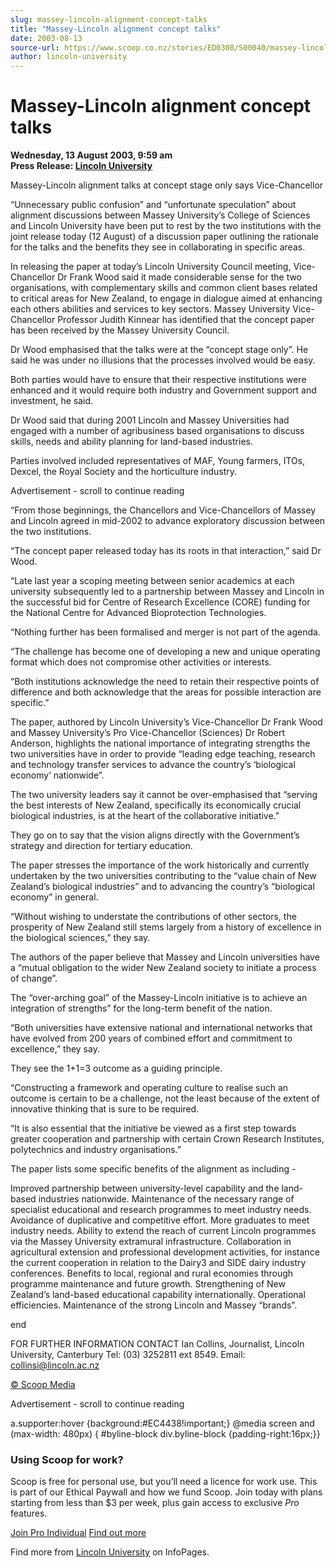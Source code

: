 ```yaml
---
slug: massey-lincoln-alignment-concept-talks
title: "Massey-Lincoln alignment concept talks"
date: 2003-08-13
source-url: https://www.scoop.co.nz/stories/ED0308/S00040/massey-lincoln-alignment-concept-talks.htm
author: lincoln-university
---
```

Massey-Lincoln alignment concept talks
======================================

**Wednesday, 13 August 2003, 9:59 am**  
**Press Release: [Lincoln University](https://info.scoop.co.nz/Lincoln_University)**

Massey-Lincoln alignment talks at concept stage only says Vice-Chancellor

“Unnecessary public confusion” and “unfortunate speculation” about alignment discussions between Massey University’s College of Sciences and Lincoln University have been put to rest by the two institutions with the joint release today (12 August) of a discussion paper outlining the rationale for the talks and the benefits they see in collaborating in specific areas.

In releasing the paper at today’s Lincoln University Council meeting, Vice-Chancellor Dr Frank Wood said it made considerable sense for the two organisations, with complementary skills and common client bases related to critical areas for New Zealand, to engage in dialogue aimed at enhancing each others abilities and services to key sectors. Massey University Vice-Chancellor Professor Judith Kinnear has identified that the concept paper has been received by the Massey University Council.

Dr Wood emphasised that the talks were at the “concept stage only”. He said he was under no illusions that the processes involved would be easy.

Both parties would have to ensure that their respective institutions were enhanced and it would require both industry and Government support and investment, he said.

Dr Wood said that during 2001 Lincoln and Massey Universities had engaged with a number of agribusiness based organisations to discuss skills, needs and ability planning for land-based industries.

Parties involved included representatives of MAF, Young farmers, ITOs, Dexcel, the Royal Society and the horticulture industry.

Advertisement - scroll to continue reading





“From those beginnings, the Chancellors and Vice-Chancellors of Massey and Lincoln agreed in mid-2002 to advance exploratory discussion between the two institutions.

“The concept paper released today has its roots in that interaction,” said Dr Wood.

“Late last year a scoping meeting between senior academics at each university subsequently led to a partnership between Massey and Lincoln in the successful bid for Centre of Research Excellence (CORE) funding for the National Centre for Advanced Bioprotection Technologies.

“Nothing further has been formalised and merger is not part of the agenda.

“The challenge has become one of developing a new and unique operating format which does not compromise other activities or interests.

“Both institutions acknowledge the need to retain their respective points of difference and both acknowledge that the areas for possible interaction are specific.”

The paper, authored by Lincoln University’s Vice-Chancellor Dr Frank Wood and Massey University’s Pro Vice-Chancellor (Sciences) Dr Robert Anderson, highlights the national importance of integrating strengths the two universities have in order to provide “leading edge teaching, research and technology transfer services to advance the country’s ‘biological economy’ nationwide”.

The two university leaders say it cannot be over-emphasised that “serving the best interests of New Zealand, specifically its economically crucial biological industries, is at the heart of the collaborative initiative.”

They go on to say that the vision aligns directly with the Government’s strategy and direction for tertiary education.

The paper stresses the importance of the work historically and currently undertaken by the two universities contributing to the “value chain of New Zealand’s biological industries” and to advancing the country’s “biological economy” in general.

“Without wishing to understate the contributions of other sectors, the prosperity of New Zealand still stems largely from a history of excellence in the biological sciences,” they say.

The authors of the paper believe that Massey and Lincoln universities have a “mutual obligation to the wider New Zealand society to initiate a process of change”.

The “over-arching goal” of the Massey-Lincoln initiative is to achieve an integration of strengths” for the long-term benefit of the nation.

“Both universities have extensive national and international networks that have evolved from 200 years of combined effort and commitment to excellence,” they say.

They see the 1+1=3 outcome as a guiding principle.

“Constructing a framework and operating culture to realise such an outcome is certain to be a challenge, not the least because of the extent of innovative thinking that is sure to be required.

“It is also essential that the initiative be viewed as a first step towards greater cooperation and partnership with certain Crown Research Institutes, polytechnics and industry organisations.”

The paper lists some specific benefits of the alignment as including -

Improved partnership between university-level capability and the land-based industries nationwide. Maintenance of the necessary range of specialist educational and research programmes to meet industry needs. Avoidance of duplicative and competitive effort. More graduates to meet industry needs. Ability to extend the reach of current Lincoln programmes via the Massey University extramural infrastructure. Collaboration in agricultural extension and professional development activities, for instance the current cooperation in relation to the Dairy3 and SIDE dairy industry conferences. Benefits to local, regional and rural economies through programme maintenance and future growth. Strengthening of New Zealand’s land-based educational capability internationally. Operational efficiencies. Maintenance of the strong Lincoln and Massey “brands”.

end

FOR FURTHER INFORMATION CONTACT Ian Collins, Journalist, Lincoln University, Canterbury Tel: (03) 3252811 ext 8549. Email: collinsi@lincoln.ac.nz  

[© Scoop Media](http://www.scoop.co.nz/about/terms.html)  

Advertisement - scroll to continue reading



a.supporter:hover {background:#EC4438!important;} @media screen and (max-width: 480px) { #byline-block div.byline-block {padding-right:16px;}}

### Using Scoop for work?

Scoop is free for personal use, but you’ll need a licence for work use. This is part of our Ethical Paywall and how we fund Scoop. Join today with plans starting from less than $3 per week, plus gain access to exclusive _Pro_ features.  
  
[Join Pro Individual](https://pro.scoop.co.nz/Individual/?from=ProIn24) [Find out more](https://pro.scoop.co.nz/using-scoop-for-work/?from=ProIn24)

Find more from [Lincoln University](https://info.scoop.co.nz/Lincoln_University) on InfoPages.